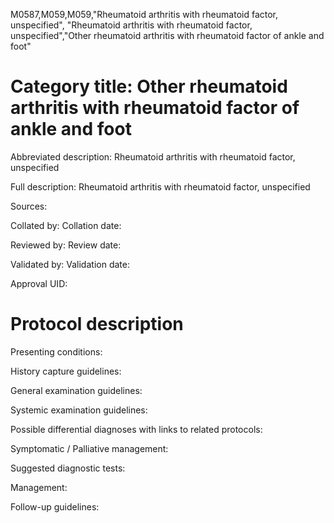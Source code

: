 M0587,M059,M059,"Rheumatoid arthritis with rheumatoid factor, unspecified", "Rheumatoid arthritis with rheumatoid factor, unspecified","Other rheumatoid arthritis with rheumatoid factor of ankle and foot"
# Category title: Other rheumatoid arthritis with rheumatoid factor of ankle and foot

Abbreviated description: Rheumatoid arthritis with rheumatoid factor, unspecified

Full description: Rheumatoid arthritis with rheumatoid factor, unspecified

Sources:

Collated by:
Collation date:

Reviewed by:
Review date:

Validated by:
Validation date:

Approval UID:

# Protocol description

Presenting conditions:

History capture guidelines:

General examination guidelines:

Systemic examination guidelines:

Possible differential diagnoses with links to related protocols:

Symptomatic / Palliative management:

Suggested diagnostic tests:

Management:

Follow-up guidelines:
